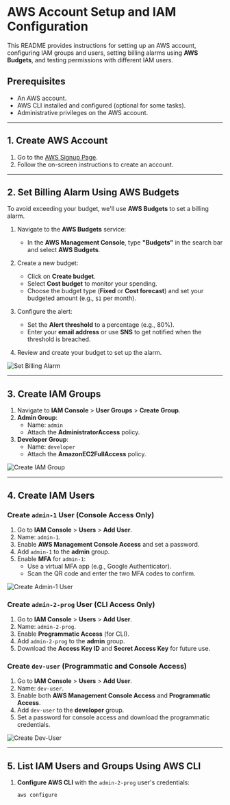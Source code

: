 # AWS Account Setup and IAM Configuration

This README provides instructions for setting up an AWS account, configuring IAM groups and users, setting billing alarms using **AWS Budgets**, and testing permissions with different IAM users.

## Prerequisites
- An AWS account.
- AWS CLI installed and configured (optional for some tasks).
- Administrative privileges on the AWS account.

---

## 1. **Create AWS Account**
1. Go to the [AWS Signup Page](https://portal.aws.amazon.com/billing/signup).
2. Follow the on-screen instructions to create an account.

---

## 2. **Set Billing Alarm Using AWS Budgets**
To avoid exceeding your budget, we'll use **AWS Budgets** to set a billing alarm.

1. Navigate to the **AWS Budgets** service:
   - In the **AWS Management Console**, type **"Budgets"** in the search bar and select **AWS Budgets**.
   
2. Create a new budget:
   - Click on **Create budget**.
   - Select **Cost budget** to monitor your spending.
   - Choose the budget type (**Fixed** or **Cost forecast**) and set your budgeted amount (e.g., `$1` per month).

3. Configure the alert:
   - Set the **Alert threshold** to a percentage (e.g., 80%).
   - Enter your **email address** or use **SNS** to get notified when the threshold is breached.

4. Review and create your budget to set up the alarm.

![Set Billing Alarm](screenshots/set_billing_alarm.png)

---

## 3. **Create IAM Groups**
1. Navigate to **IAM Console** > **User Groups** > **Create Group**.
2. **Admin Group**:
   - Name: `admin`
   - Attach the **AdministratorAccess** policy.
3. **Developer Group**:
   - Name: `developer`
   - Attach the **AmazonEC2FullAccess** policy.

![Create IAM Group](screenshots/create_iam_group.png)

---

## 4. **Create IAM Users**
### **Create `admin-1` User (Console Access Only)**
1. Go to **IAM Console** > **Users** > **Add User**.
2. Name: `admin-1`.
3. Enable **AWS Management Console Access** and set a password.
4. Add `admin-1` to the **admin** group.
5. Enable **MFA** for `admin-1`:
   - Use a virtual MFA app (e.g., Google Authenticator).
   - Scan the QR code and enter the two MFA codes to confirm.

![Create Admin-1 User](screenshots/create_admin_1_user.png)

### **Create `admin-2-prog` User (CLI Access Only)**
1. Go to **IAM Console** > **Users** > **Add User**.
2. Name: `admin-2-prog`.
3. Enable **Programmatic Access** (for CLI).
4. Add `admin-2-prog` to the **admin** group.
5. Download the **Access Key ID** and **Secret Access Key** for future use.

### **Create `dev-user` (Programmatic and Console Access)**
1. Go to **IAM Console** > **Users** > **Add User**.
2. Name: `dev-user`.
3. Enable both **AWS Management Console Access** and **Programmatic Access**.
4. Add `dev-user` to the **developer** group.
5. Set a password for console access and download the programmatic credentials.

![Create Dev-User](screenshots/create_dev_user.png)

---

## 5. **List IAM Users and Groups Using AWS CLI**
1. **Configure AWS CLI** with the `admin-2-prog` user's credentials:
   ```bash
   aws configure
